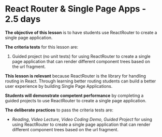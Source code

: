 # React Router & Single Page Apps - 2.5 days

**The objective of this lesson** is to have students use ReactRouter to create a single page application.

**The criteria tests** for this lesson are:

1. Guided project (no unit tests) for using ReactRouter to create a single page application that can render different component trees based on the url fragment.

**This lesson is relevant** because ReactRouter is the library for handling routing in React. Through learning better routing students can build a better user experience by building Single Page Applications.

**Students will demonstrate competent performance** by completing a guided projects to use ReactRouter to create a single page application.

**The deliberate practices** to pass the criteria tests are:
- *Reading*, *Video Lecture*, *Video Coding Demo*, *Guided Project* for using using ReactRouter to create a single page application that can render different component trees based on the url fragment.

